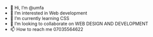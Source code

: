 - 👋 Hi, I’m @umfa
- 👀 I’m interested in Web development
- 🌱 I’m currently learning CSS
- 💞️ I’m looking to collaborate on WEB DESIGN AND DEVELOPMENT 
- 📫 How to reach me 07035564622

<!---
umfa/umfa is a ✨ special ✨ repository because its `README.md` (this file) appears on your GitHub profile.
You can click the Preview link to take a look at your changes.
--->
